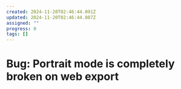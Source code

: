 ```yaml
---
created: 2024-11-20T02:46:44.091Z
updated: 2024-11-20T02:46:44.087Z
assigned: ""
progress: 0
tags: []
---
```


# Bug: Portrait mode is completely broken on web export
